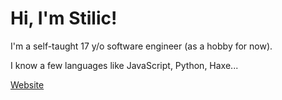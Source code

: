 # Hi, I'm Stilic!

I'm a self-taught 17 y/o software engineer (as a hobby for now).

I know a few languages like JavaScript, Python, Haxe...

[Website](https://stilic.net)
